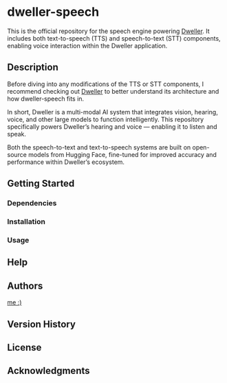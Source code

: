 # dweller-speech

This is the official repository for the speech engine powering [Dweller](https://github.com/kannachi323/dweller). 
It includes both text-to-speech (TTS) and speech-to-text (STT) components, enabling voice interaction within the Dweller application.

## Description
Before diving into any modifications of the TTS or STT components, I recommend checking out [Dweller](https://github.com/kannachi323/dweller) to better understand its architecture and how dweller-speech fits in.

In short, Dweller is a multi-modal AI system that integrates vision, hearing, voice, and other large models to function intelligently. This repository specifically powers Dweller’s hearing and voice — enabling it to listen and speak.

Both the speech-to-text and text-to-speech systems are built on open-source models from Hugging Face, fine-tuned for improved accuracy and performance within Dweller’s ecosystem.

## Getting Started

### Dependencies


### Installation


### Usage


## Help

## Authors

[me :)](https://github.com/kannachi323)

## Version History


## License



## Acknowledgments

